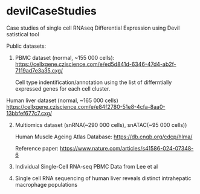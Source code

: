 # devilCaseStudies
Case studies of single cell RNAseq Differential Expression using Devil satistical tool 

Public datasets:

1) PBMC dataset (normal, ~155 000 cells): https://cellxgene.cziscience.com/e/ed5d841d-6346-47d4-ab2f-7119ad7e3a35.cxg/
   
   Cell type indentification/annotation using the list of differntially expressed genes for each cell cluster.

Human liver dataset (normal, ~165 000 cells)
https://cellxgene.cziscience.com/e/e84f2780-51e8-4cfa-8aa0-13bbfef677c7.cxg/
   

2) Multiomics dataset (snRNA(~290 000 cells), snATAC(~95 000 cells)) 

   Human Muscle Ageing Atlas Database: https://db.cngb.org/cdcp/hlma/
   
   Reference paper: https://www.nature.com/articles/s41586-024-07348-6


3) Individual Single-Cell RNA-seq PBMC Data from Lee et al
4) Single cell RNA sequencing of human liver reveals distinct intrahepatic macrophage populations
